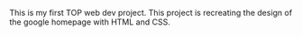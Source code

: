 This is my first TOP web dev project. This project is recreating the design of the google homepage with HTML and CSS.
